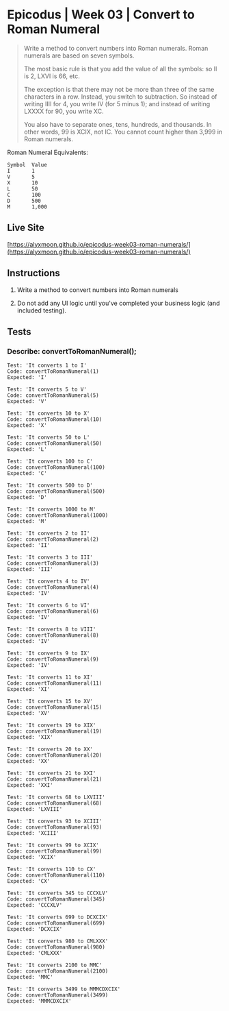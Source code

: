 # Epicodus | Week 03 | Convert to Roman Numeral

>Write a method to convert numbers into Roman numerals. Roman numerals are based on seven symbols. 
>
> The most basic rule is that you add the value of all the symbols: so II is 2, LXVI is 66, etc.
>
> The exception is that there may not be more than three of the same characters in a row. Instead, you switch to subtraction. So instead of writing IIII for 4, you write IV (for 5 minus 1); and instead of writing LXXXX for 90, you write XC.
>
> You also have to separate ones, tens, hundreds, and thousands. In other words, 99 is XCIX, not IC. You cannot count higher than 3,999 in Roman numerals.

Roman Numeral Equivalents:
```
Symbol  Value
I       1
V       5
X       10
L       50
C       100
D       500
M       1,000
```

## Live Site
[https://alyxmoon.github.io/epicodus-week03-roman-numerals/](https://alyxmoon.github.io/epicodus-week03-roman-numerals/)

## Instructions
1. Write a method to convert numbers into Roman numerals

2. Do not add any UI logic until you've completed your business logic (and included testing).

## Tests

### Describe: convertToRomanNumeral();

```
Test: 'It converts 1 to I'
Code: convertToRomanNumeral(1)
Expected: 'I'
```

```
Test: 'It converts 5 to V'
Code: convertToRomanNumeral(5)
Expected: 'V'
```

```
Test: 'It converts 10 to X'
Code: convertToRomanNumeral(10)
Expected: 'X'
```

```
Test: 'It converts 50 to L'
Code: convertToRomanNumeral(50)
Expected: 'L'
```

```
Test: 'It converts 100 to C'
Code: convertToRomanNumeral(100)
Expected: 'C'
```

```
Test: 'It converts 500 to D'
Code: convertToRomanNumeral(500)
Expected: 'D'
```

```
Test: 'It converts 1000 to M'
Code: convertToRomanNumeral(1000)
Expected: 'M'
```

```
Test: 'It converts 2 to II'
Code: convertToRomanNumeral(2)
Expected: 'II'
```

```
Test: 'It converts 3 to III'
Code: convertToRomanNumeral(3)
Expected: 'III'
```

```
Test: 'It converts 4 to IV'
Code: convertToRomanNumeral(4)
Expected: 'IV'
```

```
Test: 'It converts 6 to VI'
Code: convertToRomanNumeral(6)
Expected: 'IV'
```

```
Test: 'It converts 8 to VIII'
Code: convertToRomanNumeral(8)
Expected: 'IV'
```

```
Test: 'It converts 9 to IX'
Code: convertToRomanNumeral(9)
Expected: 'IV'
```

```
Test: 'It converts 11 to XI'
Code: convertToRomanNumeral(11)
Expected: 'XI'
```

```
Test: 'It converts 15 to XV'
Code: convertToRomanNumeral(15)
Expected: 'XV'
```

```
Test: 'It converts 19 to XIX'
Code: convertToRomanNumeral(19)
Expected: 'XIX'
```

```
Test: 'It converts 20 to XX'
Code: convertToRomanNumeral(20)
Expected: 'XX'
```

```
Test: 'It converts 21 to XXI'
Code: convertToRomanNumeral(21)
Expected: 'XXI'
```

```
Test: 'It converts 68 to LXVIII'
Code: convertToRomanNumeral(68)
Expected: 'LXVIII'
```

```
Test: 'It converts 93 to XCIII'
Code: convertToRomanNumeral(93)
Expected: 'XCIII'
```

```
Test: 'It converts 99 to XCIX'
Code: convertToRomanNumeral(99)
Expected: 'XCIX'
```

```
Test: 'It converts 110 to CX'
Code: convertToRomanNumeral(110)
Expected: 'CX'
```

```
Test: 'It converts 345 to CCCXLV'
Code: convertToRomanNumeral(345)
Expected: 'CCCXLV'
```

```
Test: 'It converts 699 to DCXCIX'
Code: convertToRomanNumeral(699)
Expected: 'DCXCIX'
```

```
Test: 'It converts 980 to CMLXXX'
Code: convertToRomanNumeral(980)
Expected: 'CMLXXX'
```

```
Test: 'It converts 2100 to MMC'
Code: convertToRomanNumeral(2100)
Expected: 'MMC'
```

```
Test: 'It converts 3499 to MMMCDXCIX'
Code: convertToRomanNumeral(3499)
Expected: 'MMMCDXCIX'
```
